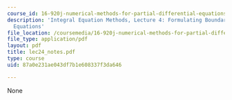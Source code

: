 ```yaml
---
course_id: 16-920j-numerical-methods-for-partial-differential-equations-sma-5212-spring-2003
description: 'Integral Equation Methods, Lecture 4: Formulating Boundary Integral
  Equations'
file_location: /coursemedia/16-920j-numerical-methods-for-partial-differential-equations-sma-5212-spring-2003/87a0e231ae043df7b1e608337f3da646_lec24_notes.pdf
file_type: application/pdf
layout: pdf
title: lec24_notes.pdf
type: course
uid: 87a0e231ae043df7b1e608337f3da646

---
```

None